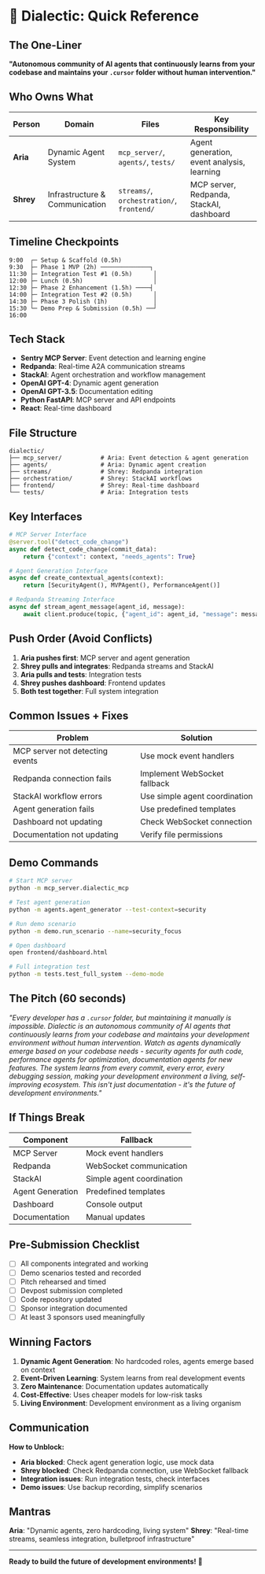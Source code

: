 # 🌌 Dialectic: Quick Reference

## The One-Liner
**"Autonomous community of AI agents that continuously learns from your codebase and maintains your `.cursor` folder without human intervention."**

## Who Owns What

| Person | Domain | Files | Key Responsibility |
|--------|--------|-------|-------------------|
| **Aria** | Dynamic Agent System | `mcp_server/`, `agents/`, `tests/` | Agent generation, event analysis, learning |
| **Shrey** | Infrastructure & Communication | `streams/`, `orchestration/`, `frontend/` | MCP server, Redpanda, StackAI, dashboard |

## Timeline Checkpoints

```
9:00  ┌─ Setup & Scaffold (0.5h)
9:30  ├─ Phase 1 MVP (2h) ──────────────┐
11:30 ├─ Integration Test #1 (0.5h)      │
12:00 ├─ Lunch (0.5h)                    │
12:30 ├─ Phase 2 Enhancement (1.5h) ────┤
14:00 ├─ Integration Test #2 (0.5h)      │
14:30 ├─ Phase 3 Polish (1h)             │
15:30 └─ Demo Prep & Submission (0.5h) ──┘
16:00
```

## Tech Stack

- **Sentry MCP Server**: Event detection and learning engine
- **Redpanda**: Real-time A2A communication streams  
- **StackAI**: Agent orchestration and workflow management
- **OpenAI GPT-4**: Dynamic agent generation
- **OpenAI GPT-3.5**: Documentation editing
- **Python FastAPI**: MCP server and API endpoints
- **React**: Real-time dashboard

## File Structure

```
dialectic/
├── mcp_server/           # Aria: Event detection & agent generation
├── agents/               # Aria: Dynamic agent creation
├── streams/              # Shrey: Redpanda integration
├── orchestration/        # Shrey: StackAI workflows
├── frontend/             # Shrey: Real-time dashboard
└── tests/                # Aria: Integration tests
```

## Key Interfaces

```python
# MCP Server Interface
@server.tool("detect_code_change")
async def detect_code_change(commit_data):
    return {"context": context, "needs_agents": True}

# Agent Generation Interface  
async def create_contextual_agents(context):
    return [SecurityAgent(), MVPAgent(), PerformanceAgent()]

# Redpanda Streaming Interface
async def stream_agent_message(agent_id, message):
    await client.produce(topic, {"agent_id": agent_id, "message": message})
```

## Push Order (Avoid Conflicts)

1. **Aria pushes first**: MCP server and agent generation
2. **Shrey pulls and integrates**: Redpanda streams and StackAI
3. **Aria pulls and tests**: Integration tests
4. **Shrey pushes dashboard**: Frontend updates
5. **Both test together**: Full system integration

## Common Issues + Fixes

| Problem | Solution |
|---------|----------|
| MCP server not detecting events | Use mock event handlers |
| Redpanda connection fails | Implement WebSocket fallback |
| StackAI workflow errors | Use simple agent coordination |
| Agent generation fails | Use predefined templates |
| Dashboard not updating | Check WebSocket connection |
| Documentation not updating | Verify file permissions |

## Demo Commands

```bash
# Start MCP server
python -m mcp_server.dialectic_mcp

# Test agent generation
python -m agents.agent_generator --test-context=security

# Run demo scenario
python -m demo.run_scenario --name=security_focus

# Open dashboard
open frontend/dashboard.html

# Full integration test
python -m tests.test_full_system --demo-mode
```

## The Pitch (60 seconds)

*"Every developer has a `.cursor` folder, but maintaining it manually is impossible. Dialectic is an autonomous community of AI agents that continuously learns from your codebase and maintains your development environment without human intervention. Watch as agents dynamically emerge based on your codebase needs - security agents for auth code, performance agents for optimization, documentation agents for new features. The system learns from every commit, every error, every debugging session, making your development environment a living, self-improving ecosystem. This isn't just documentation - it's the future of development environments."*

## If Things Break

| Component | Fallback |
|-----------|----------|
| MCP Server | Mock event handlers |
| Redpanda | WebSocket communication |
| StackAI | Simple agent coordination |
| Agent Generation | Predefined templates |
| Dashboard | Console output |
| Documentation | Manual updates |

## Pre-Submission Checklist

- [ ] All components integrated and working
- [ ] Demo scenarios tested and recorded  
- [ ] Pitch rehearsed and timed
- [ ] Devpost submission completed
- [ ] Code repository updated
- [ ] Sponsor integration documented
- [ ] At least 3 sponsors used meaningfully

## Winning Factors

1. **Dynamic Agent Generation**: No hardcoded roles, agents emerge based on context
2. **Event-Driven Learning**: System learns from real development events
3. **Zero Maintenance**: Documentation updates automatically
4. **Cost-Effective**: Uses cheaper models for low-risk tasks
5. **Living Environment**: Development environment as a living organism

## Communication

**How to Unblock:**
- **Aria blocked**: Check agent generation logic, use mock data
- **Shrey blocked**: Check Redpanda connection, use WebSocket fallback
- **Integration issues**: Run integration tests, check interfaces
- **Demo issues**: Use backup recording, simplify scenarios

## Mantras

**Aria**: "Dynamic agents, zero hardcoding, living system"
**Shrey**: "Real-time streams, seamless integration, bulletproof infrastructure"

---

**Ready to build the future of development environments!** 🚀